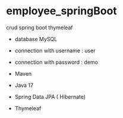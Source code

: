 # employee_springBoot
crud spring boot thymeleaf

* database MySQL
* connection with username : user
* connection with password  : demo

* Maven
* Java 17
* Spring Data JPA ( Hibernate)
* Thymeleaf
